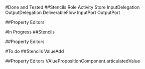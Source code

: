#Done and Tested
##Stencils
Role
Activity
Store
InputDelegation
OutputDelegation
DeliverableFlow
InputPort
OutputPort

##Property Editors

#In Progress
##Stencils

##Property Editors


#To do
##Stencils
ValueAdd

##Property Editors
VAluePropositionComponent.articulatedValue



